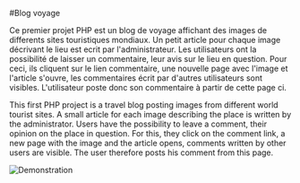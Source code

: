 #Blog voyage


Ce premier projet PHP est un blog de voyage affichant des images de differents sites touristiques mondiaux. Un petit article pour chaque image décrivant le lieu est ecrit par l'administrateur. Les utilisateurs ont la possibilité de laisser un commentaire, leur avis sur le lieu en question. Pour ceci, ils cliquent sur le lien commentaire, une nouvelle page avec l'image et l'article s'ouvre, les commentaires écrit par d'autres utilisateurs sont visibles. L'utilisateur poste donc son commentaire à partir de cette page ci.




This first PHP project is a travel blog posting images from different world tourist sites. A small article for each image describing the place is written by the administrator. Users have the possibility to leave a comment, their opinion on the place in question. For this, they click on the comment link, a new page with the image and the article opens, comments written by other users are visible. The user therefore posts his comment from this page.


![Demonstration](blog_voyage.gif)
